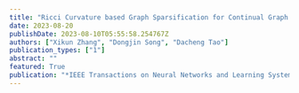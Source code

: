 ```yaml
---
title: "Ricci Curvature based Graph Sparsification for Continual Graph Representation Learning"
date: 2023-08-20
publishDate: 2023-08-10T05:55:58.254767Z
authors: ["Xikun Zhang", "Dongjin Song", "Dacheng Tao"]
publication_types: ["1"]
abstract: ""
featured: True
publication: "*IEEE Transactions on Neural Networks and Learning Systems (TNNLS)*"
---
```

